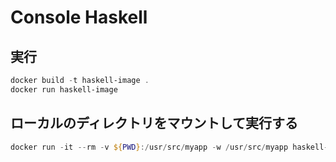 ﻿# Console Haskell
## 実行
```powershell
docker build -t haskell-image .
docker run haskell-image
```
## ローカルのディレクトリをマウントして実行する
```powershell
docker run -it --rm -v ${PWD}:/usr/src/myapp -w /usr/src/myapp haskell-image runhaskell hello.hs
```

